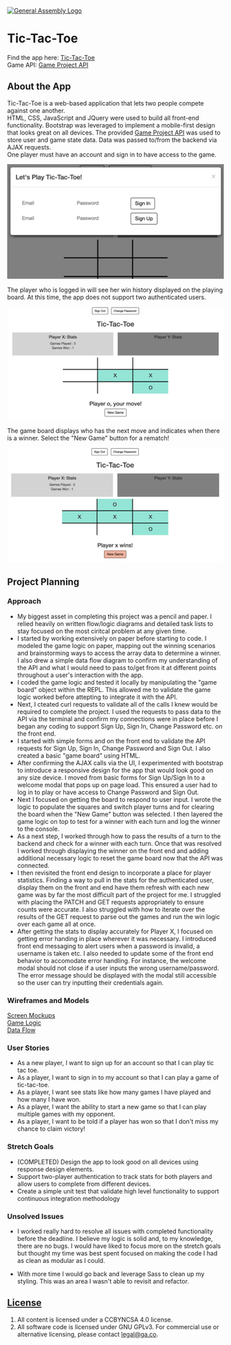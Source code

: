 [![General Assembly Logo](https://camo.githubusercontent.com/1a91b05b8f4d44b5bbfb83abac2b0996d8e26c92/687474703a2f2f692e696d6775722e636f6d2f6b6538555354712e706e67)](https://generalassemb.ly/education/web-development-immersive)

# Tic-Tac-Toe

Find the app here: [Tic-Tac-Toe](https://danielleletarte.github.io/tic-tac-toe-client/)<br>
Game API: [Game Project API](https://github.com/danielleletarte/game-project-api/blob/master/README.md)

## About the App
Tic-Tac-Toe is a web-based application that lets two people compete against one another.<br>
HTML, CSS, JavaScript and JQuery were used to build all front-end functionality. Bootstrap was leveraged to implement a mobile-first design that looks great on all devices. The provided [Game Project API](https://github.com/danielleletarte/game-project-api/blob/master/README.md) was used to store user and game state data. Data was passed to/from the backend via AJAX requests.<br>
One player must have an account and sign in to have access to the game.<br>

![Screenshot Game Board](imgs/sign-in.png)

The player who is logged in will see her win history displayed on the playing board. At this time, the app does not support two authenticated users.<br>

![Screenshot Sign-In](imgs/tic-tac-toe-board.png)

The game board displays who has the next move and indicates when there is a winner. Select the "New Game" button for a rematch!

![Screenshot Winner](imgs/winner.png)

## Project Planning

### Approach

- My biggest asset in completing this project was a pencil and paper. I relied heavily on written flow/logic diagrams and detailed task lists to stay focused on the most ciritcal problem at any given time.
- I started by working extensively on paper before starting to code. I modeled the game logic on paper, mapping out the winning scenarios and brainstorming ways to access the array data to determine a winner. I also drew a simple data flow diagram to confirm my understanding of the API and what I would need to pass to/get from it at different points throughout a user's interaction with the app.<br>
- I coded the game logic and tested it locally by manipulating the "game board" object within the REPL. This allowed me to validate the game logic worked before attepting to integrate it with the API.
- Next, I cteated curl requests to validate all of the calls I knew would be required to complete the project. I used the requests to pass data to the API via the terminal and confirm my connections were in place before I began any coding to support Sign Up, Sign In, Change Password etc. on the front end.
- I started with simple forms and on the front end to validate the API requests for Sign Up, Sign In, Change Password and Sign Out. I also created a basic "game board" using HTML.
- After confirming the AJAX calls via the UI, I experimented with bootstrap to introduce a responsive design for the app that would look good on any size device. I moved from basic forms for Sign Up/Sign In to a welcome modal that pops up on page load. This ensured a user had to log in to play or have access to Change Password and Sign Out.
- Next I focused on getting the board to respond to user input. I wrote the logic to populate the squares and switch player turns and for clearing the board when the "New Game" button was selected. I then layered the game logic on top to test for a winner with each turn and log the winner to the console.
- As a next step, I worked through how to pass the results of a turn to the backend and check for a winner with each turn. Once that was resolved I worked through displaying the winner on the front end and adding additional necessary logic to reset the game board now that the API was connected.
- I then revisited the front end design to incorporate a place for player statistics. Finding a way to pull in the stats for the authenticated user, display them on the front and end have them refresh with each new game was by far the most difficult part of the project for me. I struggled with placing the PATCH and GET requests appropriately to ensure counts were accurate. I also struggled with how to iterate over the results of the GET request to parse out the games and run the win logic over each game all at once.
- After getting the stats to display accurately for Player X, I focused on getting error handing in place wherever it was necessary. I introduced front end messaging to alert users when a password is invalid, a username is taken etc. I also needed to update some of the front end behavior to accomodate error handling. For instance, the welcome modal should not close if a user inputs the wrong username/password. The error message should be displayed with the modal still accessible so the user can try inputting their credentials again.

### Wireframes and Models
  [Screen Mockups](imgs/wireframes.JPG)<br>
  [Game Logic](imgs/game-logic.jpeg)<br>
  [Data Flow](imgs/data-flow.jpeg)

### User Stories

- As a new player, I want to sign up for an account so that I can play tic tac toe.
- As a player, I want to sign in to my account so that I can play a game of tic-tac-toe.
- As a player, I want see stats like how many games I have played and how many I have won.
- As a player, I want the ability to start a new game so that I can play multiple games with my opponent.
- As a player, I want to be told if a player has won so that I don't miss my chance to claim victory!

### Stretch Goals

- (COMPLETED) Design the app to look good on all devices using response design elements.
- Support two-player authentication to track stats for both players and allow users to complete from different devices.
- Create a simple unit test that validate high level functionality to support continuous integration methodology

### Unsolved Issues
- I worked really hard to resolve all issues with completed functionality before the deadline. I believe my logic is solid and, to my knowledge, there are no bugs. I would have liked to focus more on the stretch goals but thought my time was best spent focused on making the code I had as clean as modular as I could.

- With more time I would go back and leverage Sass to clean up my styling. This was an area I wasn't able to revisit and refactor.

## [License](LICENSE)

1.  All content is licensed under a CC­BY­NC­SA 4.0 license.
1.  All software code is licensed under GNU GPLv3. For commercial use or
    alternative licensing, please contact legal@ga.co.
